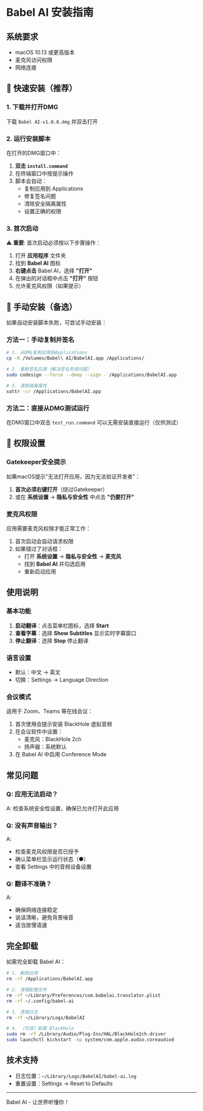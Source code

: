 # Babel AI 安装指南

## 系统要求
- macOS 10.13 或更高版本
- 麦克风访问权限
- 网络连接

## 🚀 快速安装（推荐）

### 1. 下载并打开DMG
下载 `Babel AI-v1.0.0.dmg` 并双击打开

### 2. 运行安装脚本
在打开的DMG窗口中：
1. **双击 `install.command`** 
2. 在终端窗口中按提示操作
3. 脚本会自动：
   - 复制应用到 Applications
   - 修复签名问题
   - 清除安全隔离属性
   - 设置正确的权限

### 3. 首次启动
⚠️ **重要**: 首次启动必须按以下步骤操作：
1. 打开 **应用程序** 文件夹
2. 找到 **Babel AI** 图标
3. **右键点击** Babel AI，选择 **"打开"**
4. 在弹出的对话框中点击 **"打开"** 按钮
5. 允许麦克风权限（如果提示）

## 📖 手动安装（备选）

如果自动安装脚本失败，可尝试手动安装：

### 方法一：手动复制并签名
```bash
# 1. 从DMG复制应用到Applications
cp -R /Volumes/Babel\ AI/BabelAI.app /Applications/

# 2. 重新签名应用（解决签名失效问题）
sudo codesign --force --deep --sign - /Applications/BabelAI.app

# 3. 清除隔离属性
xattr -cr /Applications/BabelAI.app
```

### 方法二：直接从DMG测试运行
在DMG窗口中双击 `test_run.command` 可以无需安装直接运行（仅供测试）

## 🔑 权限设置

### Gatekeeper安全提示
如果macOS提示"无法打开应用，因为无法验证开发者"：
1. **首次必须右键打开**（绕过Gatekeeper）
2. 或在 **系统设置** → **隐私与安全性** 中点击 **"仍要打开"**

### 麦克风权限
应用需要麦克风权限才能正常工作：
1. 首次启动会自动请求权限
2. 如果错过了对话框：
   - 打开 **系统设置** → **隐私与安全性** → **麦克风**
   - 找到 **Babel AI** 并勾选启用
   - 重新启动应用

## 使用说明

### 基本功能
1. **启动翻译**：点击菜单栏图标，选择 **Start**
2. **查看字幕**：选择 **Show Subtitles** 显示实时字幕窗口
3. **停止翻译**：选择 **Stop** 停止翻译

### 语言设置
- 默认：中文 → 英文
- 切换：Settings → Language Direction

### 会议模式
适用于 Zoom、Teams 等在线会议：
1. 首次使用会提示安装 BlackHole 虚拟音频
2. 在会议软件中设置：
   - 麦克风：BlackHole 2ch
   - 扬声器：系统默认
3. 在 Babel AI 中启用 Conference Mode

## 常见问题

### Q: 应用无法启动？
A: 检查系统安全性设置，确保已允许打开此应用

### Q: 没有声音输出？
A: 
- 检查麦克风权限是否已授予
- 确认菜单栏显示运行状态（●）
- 查看 Settings 中的音频设备设置

### Q: 翻译不准确？
A:
- 确保网络连接稳定
- 说话清晰，避免背景噪音
- 适当放慢语速

## 完全卸载

如需完全卸载 Babel AI：
```bash
# 1. 删除应用
rm -rf /Applications/BabelAI.app

# 2. 清理配置文件
rm -rf ~/Library/Preferences/com.babelai.translator.plist
rm -rf ~/.config/babel-ai

# 3. 清理日志
rm -rf ~/Library/Logs/BabelAI

# 4. （可选）卸载 BlackHole
sudo rm -rf /Library/Audio/Plug-Ins/HAL/BlackHole2ch.driver
sudo launchctl kickstart -kp system/com.apple.audio.coreaudiod
```

## 技术支持
- 日志位置：`~/Library/Logs/BabelAI/babel-ai.log`
- 重置设置：Settings → Reset to Defaults

---
Babel AI - 让世界听懂你！
